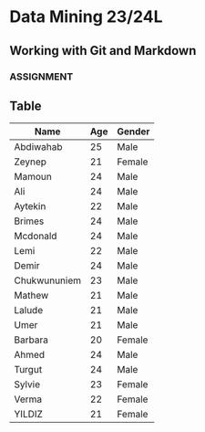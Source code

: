 # Data Mining 23/24L

## Working with Git and Markdown

### ASSIGNMENT

## Table

| Name          | Age | Gender |
|----------     |-----|--------|
| Abdiwahab	    | 25  | Male   |
| Zeynep        | 21  | Female |
| Mamoun        | 24  | Male   |
| Ali           | 24  | Male   |
| Aytekin       | 22  | Male   |
| Brimes        | 24  | Male   |
| Mcdonald      | 24  | Male   |
| Lemi          | 22  | Male   |
| Demir         | 24  | Male   |
| Chukwununiem  | 23  | Male   |
| Mathew        | 21  | Male   |
| Lalude        | 21  | Male   |
| Umer          | 21  | Male   |
| Barbara       | 20  | Female |
| Ahmed         | 24  | Male   |
| Turgut        | 24  | Male   |
| Sylvie        | 23  | Female |
| Verma         | 22  | Female |
| YILDIZ        | 21  | Female |

